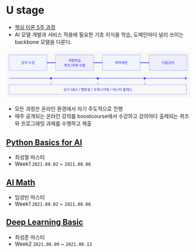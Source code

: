 # U stage

- [핵심 이론 5주 과정](https://github.com/jinmang2/boostcamp_ai_tech_2/tree/main/u-stage)
- AI 모델 개발과 서비스 적용에 필요한 기초 지식을 학습, 도메인마다 널리 쓰이는 backbone 모델을 다룬다.

[![u-stage](../assets/img/u_stage2.PNG)](https://boostcamp.connect.or.kr/program_ai.html)

- 모든 과정은 온라인 환경에서 자기 주도적으로 진행
- 매주 공개되는 온라인 강의를 boostcourse에서 수강하고 강의마다 출제되는 퀴즈와 프로그래밍 과제를 수행하고 제출

## [Python Basics for AI](https://github.com/jinmang2/boostcamp_ai_tech_2/tree/main/u-stage/python_basic)
- 최성철 마스터
- Week1 `2021.08.02` ~ `2021.08.06`

## [AI Math](https://github.com/jinmang2/boostcamp_ai_tech_2/tree/main/u-stage/ai_math)
- 임성빈 마스터
- Week1 `2021.08.02` ~ `2021.08.06`

## [Deep Learning Basic](https://github.com/jinmang2/boostcamp_ai_tech_2/tree/main/u-stage/dl_basic)
- 최성준 마스터
- Week2 `2021.08.09` ~ `2021.08.13`
